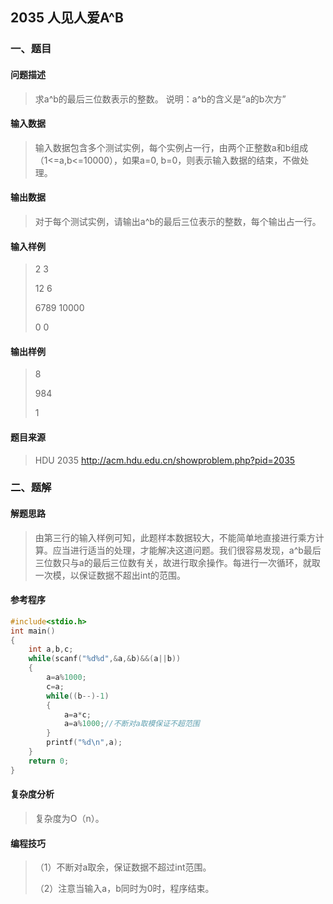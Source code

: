 ## 2035 人见人爱A^B

### 一、题目

#### 问题描述

> 求a^b的最后三位数表示的整数。
> 说明：a^b的含义是“a的b次方”

#### 输入数据

> 输入数据包含多个测试实例，每个实例占一行，由两个正整数a和b组成（1<=a,b<=10000），如果a=0, b=0，则表示输入数据的结束，不做处理。

#### 输出数据

> 对于每个测试实例，请输出a^b的最后三位表示的整数，每个输出占一行。

#### 输入样例

> 2 3
>
> 12 6
>
> 6789 10000
>
> 0 0

#### 输出样例

> 8
>
> 984
>
> 1

#### 题目来源

> HDU 2035 http://acm.hdu.edu.cn/showproblem.php?pid=2035

### 二、题解

#### 解题思路

> 由第三行的输入样例可知，此题样本数据较大，不能简单地直接进行乘方计算。应当进行适当的处理，才能解决这道问题。我们很容易发现，a^b最后三位数只与a的最后三位数有关，故进行取余操作。每进行一次循环，就取一次模，以保证数据不超出int的范围。

#### 参考程序

```c++
#include<stdio.h>
int main()
{
    int a,b,c;
    while(scanf("%d%d",&a,&b)&&(a||b))
    {
        a=a%1000;
        c=a;
        while((b--)-1)
        {
            a=a*c;
            a=a%1000;//不断对a取模保证不超范围
        }
        printf("%d\n",a);
    }
    return 0;
}
```

#### 复杂度分析

> 复杂度为O（n）。

#### 编程技巧

> （1）不断对a取余，保证数据不超过int范围。
>
> （2）注意当输入a，b同时为0时，程序结束。